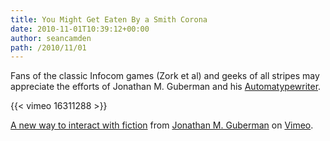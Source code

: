 ```yaml
---
title: You Might Get Eaten By a Smith Corona
date: 2010-11-01T10:39:12+00:00
author: seancamden
path: /2010/11/01
---
```

Fans of the classic Infocom games (Zork et al) and geeks of all stripes may appreciate the efforts of Jonathan M. Guberman and his [Automatypewriter](http://upnotnorth.net/projects/typewriter/).
  
{{< vimeo 16311288 >}} 

[A new way to interact with fiction](http://vimeo.com/16311288) from [Jonathan M. Guberman](http://vimeo.com/jmg) on [Vimeo](http://vimeo.com).